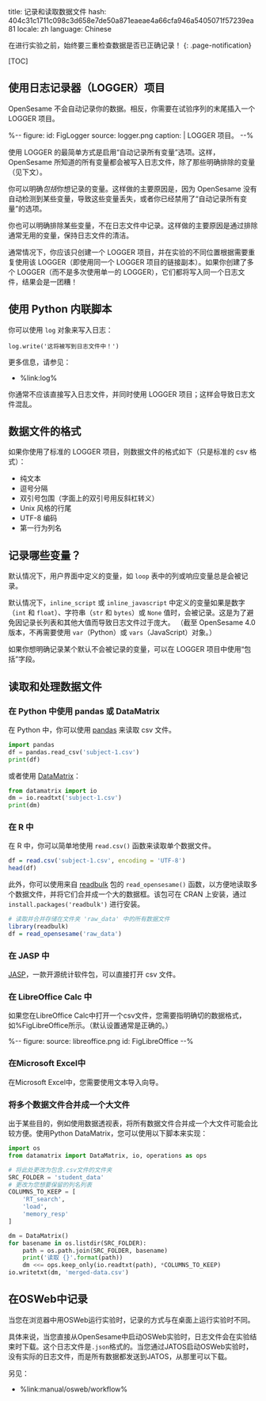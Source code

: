 title: 记录和读取数据文件
hash: 404c31c1711c098c3d658e7de50a871eaeae4a66cfa946a5405071f57239ea81
locale: zh
language: Chinese

在进行实验之前，始终要三重检查数据是否已正确记录！
{: .page-notification}

[TOC]


## 使用日志记录器（LOGGER）项目

OpenSesame 不会自动记录你的数据。相反，你需要在试验序列的末尾插入一个 LOGGER 项目。

%--
figure:
 id: FigLogger
 source: logger.png
 caption: |
  LOGGER 项目。
--%

使用 LOGGER 的最简单方式是启用“自动记录所有变量”选项。这样，OpenSesame 所知道的所有变量都会被写入日志文件，除了那些明确排除的变量（见下文）。

你可以明确*包括*你想记录的变量。这样做的主要原因是，因为 OpenSesame 没有自动检测到某些变量，导致这些变量丢失，或者你已经禁用了“自动记录所有变量”的选项。

你也可以明确排除某些变量，不在日志文件中记录。这样做的主要原因是通过排除通常无用的变量，保持日志文件的清洁。

通常情况下，你应该只创建一个 LOGGER 项目，并在实验的不同位置根据需要重复使用该 LOGGER（即使用同一个 LOGGER 项目的链接副本）。如果你创建了多个 LOGGER（而不是多次使用单一的 LOGGER），它们都将写入同一个日志文件，结果会是一团糟！

## 使用 Python 内联脚本

你可以使用 `log` 对象来写入日志：

~~~ .python
log.write('这将被写到日志文件中！')
~~~

更多信息，请参见：

- %link:log%

你通常不应该直接写入日志文件，并同时使用 LOGGER 项目；这样会导致日志文件混乱。

## 数据文件的格式

如果你使用了标准的 LOGGER 项目，则数据文件的格式如下（只是标准的 csv 格式）：

- 纯文本
- 逗号分隔
- 双引号包围（字面上的双引号用反斜杠转义）
- Unix 风格的行尾
- UTF-8 编码
- 第一行为列名

## 记录哪些变量？

默认情况下，用户界面中定义的变量，如 `loop` 表中的列或响应变量总是会被记录。

默认情况下，`inline_script` 或 `inline_javascript` 中定义的变量如果是数字（`int` 和 `float`）、字符串（`str` 和 `bytes`）或 `None` 值时，会被记录。这是为了避免因记录长列表和其他大值而导致日志文件过于庞大。 （截至 OpenSesame 4.0 版本，不再需要使用 `var`（Python）或 `vars`（JavaScript）对象。）

如果你想明确记录某个默认不会被记录的变量，可以在 LOGGER 项目中使用“包括”字段。

## 读取和处理数据文件

### 在 Python 中使用 pandas 或 DataMatrix

在 Python 中，你可以使用 [pandas](http://pandas.pydata.org/) 来读取 csv 文件。

```python
import pandas
df = pandas.read_csv('subject-1.csv')
print(df)
```

或者使用 [DataMatrix](https://datamatrix.cogsci.nl/)：

```python
from datamatrix import io
dm = io.readtxt('subject-1.csv')
print(dm)
```

### 在 R 中

在 R 中，你可以简单地使用 `read.csv()` 函数来读取单个数据文件。

~~~ .R
df = read.csv('subject-1.csv', encoding = 'UTF-8')
head(df)
~~~

此外，你可以使用来自 [readbulk](https://github.com/pascalkieslich/readbulk) 包的 `read_opensesame()` 函数，以方便地读取多个数据文件，并将它们合并成一个大的数据框。该包可在 CRAN 上安装，通过 `install.packages('readbulk')` 进行安装。

~~~ .R
# 读取并合并存储在文件夹 'raw_data' 中的所有数据文件
library(readbulk)
df = read_opensesame('raw_data')
~~~

### 在 JASP 中

[JASP](http://jasp-stats.org/)，一款开源统计软件包，可以直接打开 csv 文件。

### 在 LibreOffice Calc 中

如果您在LibreOffice Calc中打开一个csv文件，您需要指明确切的数据格式，如%FigLibreOffice所示。（默认设置通常是正确的。）

%--
figure:
 source: libreoffice.png
 id: FigLibreOffice
--%

### 在Microsoft Excel中

在Microsoft Excel中，您需要使用文本导入向导。

### 将多个数据文件合并成一个大文件

出于某些目的，例如使用数据透视表，将所有数据文件合并成一个大文件可能会比较方便。使用Python DataMatrix，您可以使用以下脚本来实现：

```python
import os
from datamatrix import DataMatrix, io, operations as ops

# 将此处更改为包含.csv文件的文件夹
SRC_FOLDER = 'student_data'
# 更改为您想要保留的列名列表
COLUMNS_TO_KEEP = [
    'RT_search',
    'load',
    'memory_resp'
]

dm = DataMatrix()
for basename in os.listdir(SRC_FOLDER):
    path = os.path.join(SRC_FOLDER, basename)
    print('读取 {}'.format(path))
    dm <<= ops.keep_only(io.readtxt(path), *COLUMNS_TO_KEEP)
io.writetxt(dm, 'merged-data.csv')
```

## 在OSWeb中记录

当您在浏览器中用OSWeb运行实验时，记录的方式与在桌面上运行实验时不同。

具体来说，当您直接从OpenSesame中启动OSWeb实验时，日志文件会在实验结束时下载。这个日志文件是`.json`格式的。当您通过JATOS启动OSWeb实验时，没有实际的日志文件，而是所有数据都发送到JATOS，从那里可以下载。

另见：

- %link:manual/osweb/workflow%

[libreoffice]: http://www.libreoffice.org/
[openoffice]: http://www.openoffice.org/
[gnumeric]: http://projects.gnome.org/gnumeric/
[log-func]: /python/inline-script/#inline_script.log
[codecs]: http://docs.python.org/2/library/codecs.html
[ppa]: https://launchpad.net/~smathot/+archive/cogscinl/
